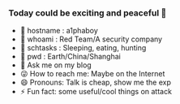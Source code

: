 ### Today could be exciting and peaceful 👋

<!--
**a1phaboy/a1phaboy** is a ✨ _special_ ✨ repository because its `README.md` (this file) appears on your GitHub profile.

Here are some ideas to get you started:
-->
- 👻 hostname : a1phaboy
- 🌱 whoami : Red Team/A security company
- 👯 schtasks : Sleeping, eating, hunting
- 🤔 pwd : Earth/China/Shanghai
- 💬 Ask me on my blog
- 😜 How to reach me: Maybe on the Internet
- 😄 Pronouns: Talk is cheap, show me the exp
- ⚡ Fun fact: some useful/cool things on attack
